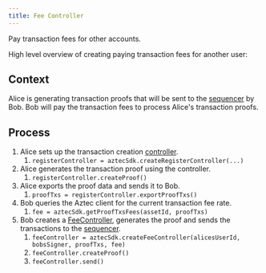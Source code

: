 ```yaml
---
title: Fee Controller
---
```


Pay transaction fees for other accounts.

High level overview of creating paying transaction fees for another user:

## Context

Alice is generating transaction proofs that will be sent to the [sequencer](/docs/basics/glossary#sequencer) by Bob. Bob will pay the transaction fees to process Alice's transaction proofs.

## Process

1. Alice sets up the transaction creation [controller](overview#controllers).
   1. `registerController = aztecSdk.createRegisterController(...)`
2. Alice generates the transaction proof using the controller.
   1. `registerController.createProof()`
3. Alice exports the proof data and sends it to Bob.
   1. `proofTxs = registerController.exportProofTxs()`
4. Bob queries the Aztec client for the current transaction fee rate.
   1. `fee = aztecSdk.getProofTxsFees(assetId, proofTxs)`
5. Bob creates a [FeeController](types#fee-controller), generates the proof and sends the transactions to the [sequencer](basics/glossary#sequencer).
   1. `feeController = aztecSdk.createFeeController(alicesUserId, bobsSigner, proofTxs, fee)`
   2. `feeController.createProof()`
   3. `feeController.send()`
